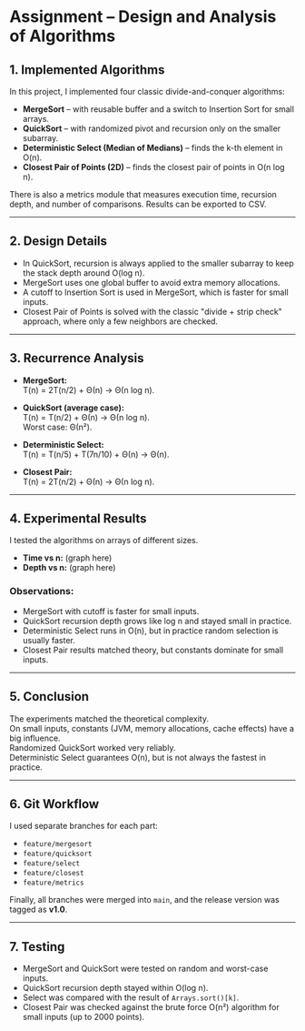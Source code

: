 # Assignment – Design and Analysis of Algorithms

## 1. Implemented Algorithms
In this project, I implemented four classic divide-and-conquer algorithms:
- **MergeSort** – with reusable buffer and a switch to Insertion Sort for small arrays.
- **QuickSort** – with randomized pivot and recursion only on the smaller subarray.
- **Deterministic Select (Median of Medians)** – finds the k-th element in O(n).
- **Closest Pair of Points (2D)** – finds the closest pair of points in O(n log n).

There is also a metrics module that measures execution time, recursion depth, and number of comparisons. Results can be exported to CSV.

---

## 2. Design Details
- In QuickSort, recursion is always applied to the smaller subarray to keep the stack depth around O(log n).
- MergeSort uses one global buffer to avoid extra memory allocations.
- A cutoff to Insertion Sort is used in MergeSort, which is faster for small inputs.
- Closest Pair of Points is solved with the classic "divide + strip check" approach, where only a few neighbors are checked.

---

## 3. Recurrence Analysis
- **MergeSort:**  
  T(n) = 2T(n/2) + Θ(n) → Θ(n log n).

- **QuickSort (average case):**  
  T(n) = T(n/2) + Θ(n) → Θ(n log n).  
  Worst case: Θ(n²).

- **Deterministic Select:**  
  T(n) = T(n/5) + T(7n/10) + Θ(n) → Θ(n).

- **Closest Pair:**  
  T(n) = 2T(n/2) + Θ(n) → Θ(n log n).

---

## 4. Experimental Results
I tested the algorithms on arrays of different sizes.
- **Time vs n:** (graph here)
- **Depth vs n:** (graph here)

### Observations:
- MergeSort with cutoff is faster for small inputs.
- QuickSort recursion depth grows like log n and stayed small in practice.
- Deterministic Select runs in O(n), but in practice random selection is usually faster.
- Closest Pair results matched theory, but constants dominate for small inputs.

---

## 5. Conclusion
The experiments matched the theoretical complexity.  
On small inputs, constants (JVM, memory allocations, cache effects) have a big influence.  
Randomized QuickSort worked very reliably.  
Deterministic Select guarantees O(n), but is not always the fastest in practice.

---

## 6. Git Workflow
I used separate branches for each part:
- `feature/mergesort`
- `feature/quicksort`
- `feature/select`
- `feature/closest`
- `feature/metrics`

Finally, all branches were merged into `main`, and the release version was tagged as **v1.0**.

---

## 7. Testing
- MergeSort and QuickSort were tested on random and worst-case inputs.
- QuickSort recursion depth stayed within O(log n).
- Select was compared with the result of `Arrays.sort()[k]`.
- Closest Pair was checked against the brute force O(n²) algorithm for small inputs (up to 2000 points).  
